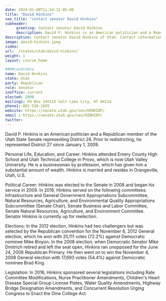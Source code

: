 ```yaml
---
date: 2024-01-08T11:54:12-05:00
title: "David Hinkins"
seo_title: "contact senator David Hinkins"
subheader:
     greeting: Contact senator David Hinkins
     description: David P. Hinkins is an American politician and a Republican member of the Utah State Senate representing District 26. Prior to redistricting, he represented District 27 since January 1, 2009.
description: Contact senator David Hinkins of Utah. Contact information for David Hinkins includes email address, phone number, and mailing address.
image: david-hinkins.jpeg
video:
url:  /states/utah/david-hinkins/
weight: 1
layout: course_home

####candidate
name: David Hinkins
state: Utah
party: Republican
role: Senator
inoffice: current
elected: 2009
mailing1: PO Box 145115 Salt Lake City, UT 84114
phone1: 801-538-1035
website: https://senate.utah.gov/sen/HINKIDP/
email : https://senate.utah.gov/sen/HINKIDP/
twitter:
---
```


David P. Hinkins is an American politician and a Republican member of the Utah State Senate representing District 26. Prior to redistricting, he represented District 27 since January 1, 2009.

Personal Life, Education, and Career:
Hinkins attended Emery County High School and Utah Technical College in Provo, which is now Utah Valley University. He is a businessman by profession, which has given him a substantial amount of wealth. Hinkins is married and resides in Orangeville, Utah, U.S.

Political Career:
Hinkins was elected to the Senate in 2008 and began his service in 2009. In 2016, Hinkins served on the following committees: Infrastructure and General Government Appropriations Subcommittee, Natural Resources, Agriculture, and Environmental Quality Appropriations Subcommittee (Senate Chair), Senate Business and Labor Committee, Senate Natural Resources, Agriculture, and Environment Committee. Senator Hinkins is currently up for reelection.

Elections:
In the 2012 election, Hinkins had two challengers but was selected by the Republican convention for the November 6, 2012 General election, which he won with 25,111 votes (72.2%) against Democratic nominee Mike Binyon. In the 2008 election, when Democratic Senator Mike Dmitrich retired and left the seat open, Hinkins ran unopposed for the June 24, 2008 Republican Primary. He then went on to win the November 4, 2008 General election with 17,693 votes (54.4%) against Democratic nominee Brad King.

Legislation:
In 2016, Hinkins sponsored several legislations including Rate Committee Modifications, Nurse Practitioner Amendments, Children's Heart Disease Special Group License Plates, Water Quality Amendments, Highway Bridge Designation Amendments, and Concurrent Resolution Urging Congress to Enact the Dine College Act.
